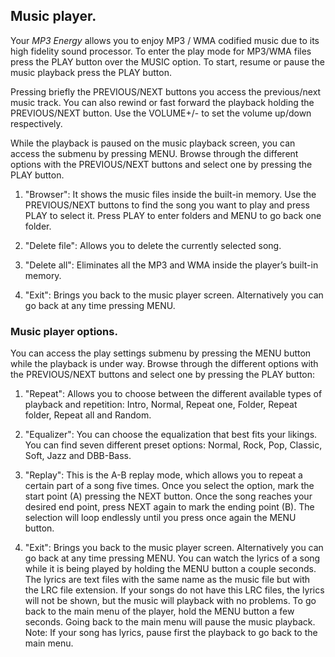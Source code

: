 ## Music player.

Your *MP3 Energy* allows you to enjoy MP3 / WMA codified music due to its high fidelity sound processor. To enter the play mode for MP3/WMA files press the PLAY button over the MUSIC option.
To start, resume or pause the music playback press the PLAY button.

Pressing briefly the PREVIOUS/NEXT buttons you access the
previous/next music track. You can also rewind or fast forward the playback holding the PREVIOUS/NEXT button. Use the VOLUME+/- to set the volume up/down respectively.

While the playback is paused on the music playback screen, you can access the submenu by pressing MENU. Browse through the different options with the PREVIOUS/NEXT buttons and select one by pressing the PLAY button.

1. "Browser": It shows the music files inside the built-in memory. Use the PREVIOUS/NEXT buttons to find the song you want to play and press PLAY to select it. Press PLAY to enter folders and MENU to go back one folder.

2. "Delete file": Allows you to delete the currently selected song.

3. "Delete all": Eliminates all the MP3 and WMA inside the player’s built-in memory.

4. "Exit": Brings you back to the music player screen. Alternatively you can go back at any time pressing MENU.

### Music player options.

You can access the play settings submenu by pressing the MENU button while the playback is under way. Browse through the different options with the PREVIOUS/NEXT buttons and select one by pressing the PLAY button:

1. "Repeat": Allows you to choose between the different available types of playback and repetition: Intro, Normal, Repeat one, Folder, Repeat folder, Repeat all and Random.

2. "Equalizer": You can choose the equalization that best fits your likings. You can find seven different preset options: Normal, Rock, Pop, Classic, Soft, Jazz and DBB-Bass.

3. "Replay": This is the A-B replay mode, which allows you to repeat a certain part of a song five times. Once you select the option, mark the start point (A) pressing the NEXT button. Once the song reaches your desired end point, press NEXT again to mark the ending point (B). The selection will loop endlessly until you press once again the MENU button.

4. "Exit": Brings you back to the music player screen. Alternatively you can go back at any time pressing MENU.
You can watch the lyrics of a song while it is being played by holding the MENU button a couple seconds. The lyrics are text files with the same name as the music file but with the LRC file extension. If your songs do not have this LRC files, the lyrics will not be shown, but the music will playback with no problems.
To go back to the main menu of the player, hold the MENU button a few seconds. Going back to the main menu will pause the music
playback.
Note: If your song has lyrics, pause first the playback to go back to the main menu.


